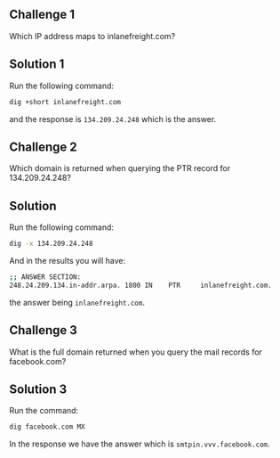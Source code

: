 ## Challenge 1
Which IP address maps to inlanefreight.com?

## Solution 1
Run the following command:

```sh
dig +short inlanefreight.com
```

and the response is `134.209.24.248` which is the answer.

## Challenge 2
Which domain is returned when querying the PTR record for 134.209.24.248?

## Solution

Run the following command:

```sh
dig -x 134.209.24.248
```

And in the results you will have:

```sh
;; ANSWER SECTION:
248.24.209.134.in-addr.arpa. 1800 IN    PTR     inlanefreight.com.
```

the answer being `inlanefreight.com`.

## Challenge 3
What is the full domain returned when you query the mail records for facebook.com?

## Solution 3
Run the command:

```sh
dig facebook.com MX
```

In the response we have the answer which is `smtpin.vvv.facebook.com`.

